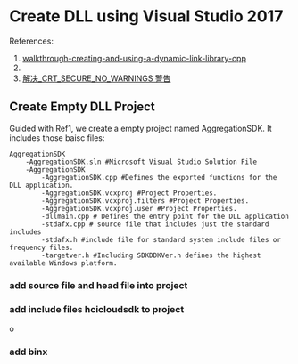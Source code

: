 # Create DLL using Visual Studio 2017

References:

1. [walkthrough-creating-and-using-a-dynamic-link-library-cpp](https://docs.microsoft.com/zh-cn/cpp/build/walkthrough-creating-and-using-a-dynamic-link-library-cpp)
23.
2. [
解决_CRT_SECURE_NO_WARNINGS 警告](https://blog.csdn.net/iesneaker/article/details/63282780)

## Create Empty DLL Project

Guided with Ref1, we create a empty project named AggregationSDK. 
It includes those baisc files:

    AggregationSDK
        -AggregationSDK.sln #Microsoft Visual Studio Solution File
        -AggregationSDK
            -AggregationSDK.cpp #Defines the exported functions for the DLL application.
            -AggregationSDK.vcxproj #Project Properties.
            -AggregationSDK.vcxproj.filters #Project Properties.
            -AggregationSDK.vcxproj.user #Project Properties.
            -dllmain.cpp # Defines the entry point for the DLL application
            -stdafx.cpp # source file that includes just the standard includes
            -stdafx.h #include file for standard system include files or frequency files.
            -targetver.h #Including SDKDDKVer.h defines the highest available Windows platform.

### add source file and head file into project

### add include files hcicloudsdk to project
o
### add binx